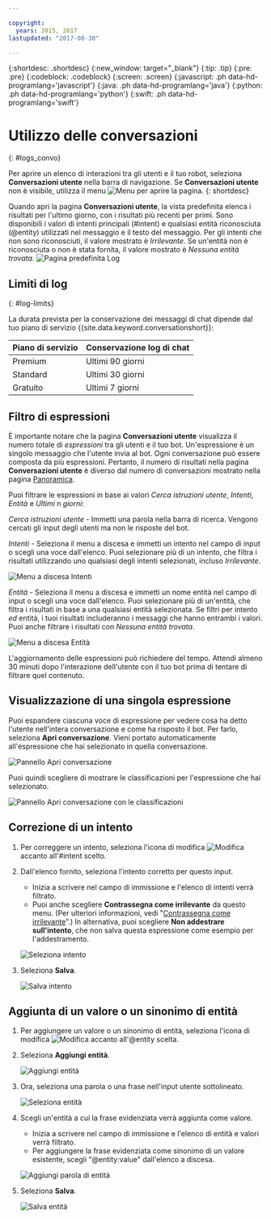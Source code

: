 ```yaml
---

copyright:
  years: 2015, 2017
lastupdated: "2017-08-30"

---
```


{:shortdesc: .shortdesc}
{:new_window: target="_blank"}
{:tip: .tip}
{:pre: .pre}
{:codeblock: .codeblock}
{:screen: .screen}
{:javascript: .ph data-hd-programlang='javascript'}
{:java: .ph data-hd-programlang='java'}
{:python: .ph data-hd-programlang='python'}
{:swift: .ph data-hd-programlang='swift'}

# Utilizzo delle conversazioni
{: #logs_convo}

Per aprire un elenco di interazioni tra gli utenti e il tuo robot, seleziona **Conversazioni utente** nella barra di navigazione. Se **Conversazioni utente** non è visibile, utilizza il menu ![Menu](images/Menu_16.png) per aprire la pagina.
{: shortdesc}

Quando apri la pagina **Conversazioni utente**, la vista predefinita elenca i risultati per l'ultimo giorno, con i risultati più recenti per primi. Sono disponibili i valori di intenti principali (#intent) e qualsiasi entità riconosciuta (@entity) utilizzati nel messaggio e il testo del messaggio. Per gli intenti che non sono riconosciuti, il valore mostrato è *Irrilevante*. Se un'entità non è riconosciuta o non è stata fornita, il valore mostrato è *Nessuna entità trovata*.
![Pagina predefinita Log](images/logs_page1.png)

## Limiti di log
{: #log-limits}

La durata prevista per la conservazione dei messaggi di chat dipende dal tuo piano di servizio {{site.data.keyword.conversationshort}}:

  Piano di servizio                    | Conservazione log di chat
  ------------------------------------ | ------------------------------------
  Premium                              | Ultimi 90 giorni
  Standard                             | Ultimi 30 giorni
  Gratuito                             | Ultimi 7 giorni

## Filtro di espressioni

È importante notare che la pagina **Conversazioni utente** visualizza il numero totale di *espressioni* tra gli utenti e il tuo bot. Un'espressione è un singolo messaggio che l'utente invia al bot. Ogni conversazione può essere composta da più espressioni. Pertanto, il numero di risultati nella pagina **Conversazioni utente** è diverso dal numero di conversazioni mostrato nella pagina [Panoramica](logs_oview.html).

Puoi filtrare le espressioni in base ai valori *Cerca istruzioni utente*, *Intenti*, *Entità* e *Ultimi* n *giorni*:

*Cerca istruzioni utente* - Immetti una parola nella barra di ricerca. Vengono cercati gli input degli utenti ma non le risposte del bot.

*Intenti* - Seleziona il menu a discesa e immetti un intento nel campo di input o scegli una voce dall'elenco. Puoi selezionare più di un intento, che filtra i risultati utilizzando uno qualsiasi degli intenti selezionati, incluso *Irrilevante*.

![Menu a discesa Intenti](images/intents_filter.png)

*Entità* - Seleziona il menu a discesa e immetti un nome entità nel campo di input o scegli una voce dall'elenco. Puoi selezionare più di un'entità, che filtra i risultati in base a una qualsiasi entità selezionata. Se filtri per intento *ed* entità, i tuoi risultati includeranno i messaggi che hanno entrambi i valori. Puoi anche filtrare i risultati con *Nessuna entità trovata*.

![Menu a discesa Entità](images/entities_filter.png)

L'aggiornamento delle espressioni può richiedere del tempo. Attendi almeno 30 minuti dopo l'interazione dell'utente con il tuo bot prima di tentare di filtrare quel contenuto.

## Visualizzazione di una singola espressione
Puoi espandere ciascuna voce di espressione per vedere cosa ha detto l'utente nell'intera conversazione e come ha risposto il bot. Per farlo, seleziona **Apri conversazione**. Vieni portato automaticamente all'espressione che hai selezionato in quella conversazione.

![Pannello Apri conversazione](images/open_convo.png)

Puoi quindi scegliere di mostrare le classificazioni per l'espressione che hai selezionato.

![Pannello Apri conversazione con le classificazioni](images/open_convo_classes.png)

## Correzione di un intento

1.  Per correggere un intento, seleziona l'icona di modifica ![Modifica](images/edit_icon.png) accanto all'#intent scelto.
1.  Dall'elenco fornito, seleziona l'intento corretto per questo input.
    - Inizia a scrivere nel campo di immissione e l'elenco di intenti verrà filtrato.
    - Puoi anche scegliere **Contrassegna come irrilevante** da questo menu. (Per ulteriori informazioni, vedi "[Contrassegna come irrilevante](intents.html#mark-irrelevant)".) In alternativa, puoi scegliere **Non addestrare sull'intento**, che non salva questa espressione come esempio per l'addestramento.

    ![Seleziona intento](images/select_intent.png)
1.  Seleziona **Salva**.

    ![Salva intento](images/save_intent.png)

## Aggiunta di un valore o un sinonimo di entità

1.  Per aggiungere un valore o un sinonimo di entità, seleziona l'icona di modifica ![Modifica](images/edit_icon.png) accanto all'@entity scelta.
1.  Seleziona **Aggiungi entità**.

    ![Aggiungi entità](images/add_entity.png)
1.  Ora, seleziona una parola o una frase nell'input utente sottolineato.

    ![Seleziona entità](images/select_entity.png)
1.  Scegli un'entità a cui la frase evidenziata verrà aggiunta come valore.
    - Inizia a scrivere nel campo di immissione e l'elenco di entità e valori verrà filtrato.
    - Per aggiungere la frase evidenziata come sinonimo di un valore esistente, scegli "@entity:value" dall'elenco a discesa.

    ![Aggiungi parola di entità](images/add_entity_word.png)
1.  Seleziona **Salva**.

    ![Salva entità](images/add_entity_save.png)

